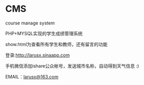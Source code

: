 CMS
===

course manage system

PHP+MYSQL实现的学生成绩管理系统

show.html为查看所有学生和教师，还有留言的功能

登录:http://larusx.sinaapp.com

手机微信添加ishare公众帐号，发送城市名称，自动得到天气信息 :)


EMAIL：larusx@163.com

